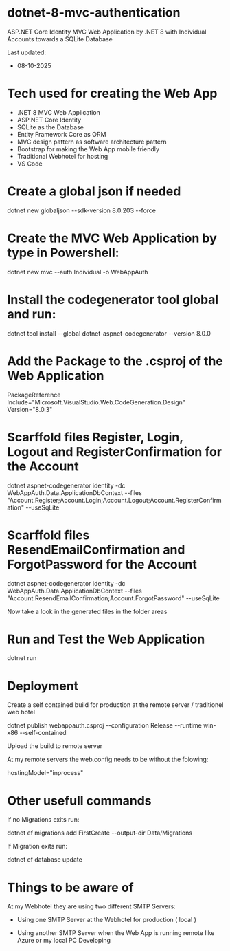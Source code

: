 # dotnet-8-mvc-authentication

ASP.NET Core Identity MVC Web Application by .NET 8 with Individual Accounts towards a SQLite Database

Last updated:

- 08-10-2025

# Tech used for creating the Web App

- .NET 8 MVC Web Application
- ASP.NET Core Identity
- SQLite as the Database
- Entity Framework Core as ORM
- MVC design pattern as software architecture pattern
- Bootstrap for making the Web App mobile friendly  
- Traditional Webhotel for hosting
- VS Code

# Create a global json if needed

dotnet new globaljson --sdk-version 8.0.203 --force

# Create the MVC Web Application by type in Powershell:

dotnet new mvc --auth Individual -o WebAppAuth

# Install the codegenerator tool global and run: 

dotnet tool install --global dotnet-aspnet-codegenerator --version 8.0.0

# Add the Package to the .csproj of the Web Application

PackageReference Include="Microsoft.VisualStudio.Web.CodeGeneration.Design" Version="8.0.3" 

# Scarffold files Register, Login, Logout and RegisterConfirmation for the Account

dotnet aspnet-codegenerator identity -dc WebAppAuth.Data.ApplicationDbContext --files "Account.Register;Account.Login;Account.Logout;Account.RegisterConfirmation" --useSqLite

# Scarffold files ResendEmailConfirmation and ForgotPassword for the Account

dotnet aspnet-codegenerator identity -dc WebAppAuth.Data.ApplicationDbContext --files "Account.ResendEmailConfirmation;Account.ForgotPassword" --useSqLite

Now take a look in the generated files in the folder areas 

# Run and Test the Web Application

dotnet run

# Deployment

Create a self contained build for production at the remote server / traditionel web hotel

dotnet publish webappauth.csproj --configuration Release --runtime win-x86 --self-contained

Upload the build to remote server

At my remote servers the web.config needs to be without the folowing:

hostingModel="inprocess"

# Other usefull commands

If no Migrations exits run: 

dotnet ef migrations add FirstCreate --output-dir Data/Migrations

If Migration exits run:

dotnet ef database update

# Things to be aware of

At my Webhotel they are using two different SMTP Servers:

- Using one SMTP Server at the Webhotel for production ( local )

- Using another SMTP Server when the Web App is running remote like Azure or my local PC Developing





